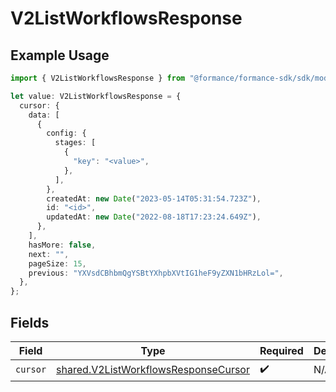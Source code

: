 # V2ListWorkflowsResponse

## Example Usage

```typescript
import { V2ListWorkflowsResponse } from "@formance/formance-sdk/sdk/models/shared";

let value: V2ListWorkflowsResponse = {
  cursor: {
    data: [
      {
        config: {
          stages: [
            {
              "key": "<value>",
            },
          ],
        },
        createdAt: new Date("2023-05-14T05:31:54.723Z"),
        id: "<id>",
        updatedAt: new Date("2022-08-18T17:23:24.649Z"),
      },
    ],
    hasMore: false,
    next: "",
    pageSize: 15,
    previous: "YXVsdCBhbmQgYSBtYXhpbXVtIG1heF9yZXN1bHRzLol=",
  },
};
```

## Fields

| Field                                                                                               | Type                                                                                                | Required                                                                                            | Description                                                                                         |
| --------------------------------------------------------------------------------------------------- | --------------------------------------------------------------------------------------------------- | --------------------------------------------------------------------------------------------------- | --------------------------------------------------------------------------------------------------- |
| `cursor`                                                                                            | [shared.V2ListWorkflowsResponseCursor](../../../sdk/models/shared/v2listworkflowsresponsecursor.md) | :heavy_check_mark:                                                                                  | N/A                                                                                                 |